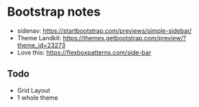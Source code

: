 # Bootstrap notes

- sidenav: https://startbootstrap.com/previews/simple-sidebar/
- Theme Landkit: https://themes.getbootstrap.com/preview/?theme_id=23273
- Love this: https://flexboxpatterns.com/side-bar
  
## Todo

- Grid Layout
- 1 whole theme
